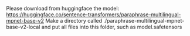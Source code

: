 Please download from huggingface the model:
https://huggingface.co/sentence-transformers/paraphrase-multilingual-mpnet-base-v2
Make a directory called ./paraphrase-multilingual-mpnet-base-v2-local and put all files into this folder, such as model.safetensors
